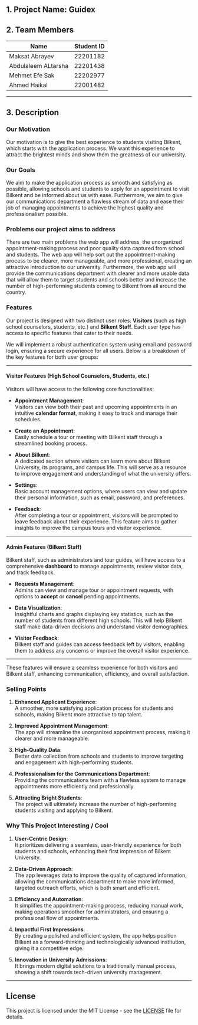 ## 1. Project Name: **Guidex**

## 2. Team Members

| Name                | Student ID |
| ------------------- | ---------- |
| Maksat Abrayev      |  22201182  |
| Abdulaleem ALtarsha |  22201438  |
| Mehmet Efe Sak      |  22202977  |
| Ahmed Haikal        |  22001482  |            


---

## 3. Description

### Our Motivation
Our motivation is to give the best experience to students visiting Bilkent, which starts with the application process. We want this experience to attract the brightest minds and show them the greatness of our university.

### Our Goals
We aim to make the application process as smooth and satisfying as possible, allowing schools and students to apply for an appointment to visit Bilkent and be informed about us with ease. Furthermore, we aim to give our communications department a flawless stream of data and ease their job of managing appointments to achieve the highest quality and professionalism possible. 


### Problems our project aims to address
There are two main problems the web app will address, the unorganized appointment-making process and poor quality data captured from school and students. The web app will help sort out the appointment-making process to be clearer, more manageable, and more professional, creating an attractive introduction to our university. Furthermore, the web app will provide the communications department with clearer and more usable data that will allow them to target students and schools better and increase the number of high-performing students coming to Bilkent from all around the country.

### Features

Our project is designed with two distinct user roles: **Visitors** (such as high school counselors, students, etc.) and **Bilkent Staff**. Each user type has access to specific features that cater to their needs.

We will implement a robust authentication system using email and password login, ensuring a secure experience for all users. Below is a breakdown of the key features for both user groups:

---

#### Visitor Features (High School Counselors, Students, etc.)

Visitors will have access to the following core functionalities:

- **Appointment Management**:  
  Visitors can view both their past and upcoming appointments in an intuitive **calendar format**, making it easy to track and manage their schedules.
- **Create an Appointment**:  
  Easily schedule a tour or meeting with Bilkent staff through a streamlined booking process.

- **About Bilkent**:  
  A dedicated section where visitors can learn more about Bilkent University, its programs, and campus life. This will serve as a resource to improve engagement and understanding of what the university offers.

- **Settings**:  
  Basic account management options, where users can view and update their personal information, such as email, password, and preferences.

- **Feedback**:  
  After completing a tour or appointment, visitors will be prompted to leave feedback about their experience. This feature aims to gather insights to improve the campus tours and visitor experience.

---

#### Admin Features (Bilkent Staff)

Bilkent staff, such as administrators and tour guides, will have access to a comprehensive **dashboard** to manage appointments, review visitor data, and track feedback.

- **Requests Management**:  
  Admins can view and manage tour or appointment requests, with options to **accept** or **cancel** pending appointments.

- **Data Visualization**:  
  Insightful charts and graphs displaying key statistics, such as the number of students from different high schools. This will help Bilkent staff make data-driven decisions and understand visitor demographics.

- **Visitor Feedback**:  
  Bilkent staff and guides can access feedback left by visitors, enabling them to address any concerns or improve the overall visitor experience.

---

These features will ensure a seamless experience for both visitors and Bilkent staff, enhancing communication, efficiency, and overall satisfaction.

### Selling Points
1. **Enhanced Applicant Experience**:  
   A smoother, more satisfying application process for students and schools, making Bilkent more attractive to top talent.

2. **Improved Appointment Management**:  
   The app will streamline the unorganized appointment process, making it clearer and more manageable.

3. **High-Quality Data**:  
   Better data collection from schools and students to improve targeting and engagement with high-performing students.

4. **Professionalism for the Communications Department**:  
   Providing the communications team with a flawless system to manage appointments more efficiently and professionally.

5. **Attracting Bright Students**:  
   The project will ultimately increase the number of high-performing students visiting and applying to Bilkent.

### Why This Project Interesting / Cool
1. **User-Centric Design**:  
   It prioritizes delivering a seamless, user-friendly experience for both students and schools, enhancing their first impression of Bilkent University.

2. **Data-Driven Approach**:  
   The app leverages data to improve the quality of captured information, allowing the communications department to make more informed, targeted outreach efforts, which is both smart and efficient.

3. **Efficiency and Automation**:  
   It simplifies the appointment-making process, reducing manual work, making operations smoother for administrators, and ensuring a professional flow of appointments.

4. **Impactful First Impressions**:  
   By creating a polished and efficient system, the app helps position Bilkent as a forward-thinking and technologically advanced institution, giving it a competitive edge.

5. **Innovation in University Admissions**:  
   It brings modern digital solutions to a traditionally manual process, showing a shift towards tech-driven university management.
---

## License

This project is licensed under the MIT License - see the [LICENSE](LICENSE) file for details.

